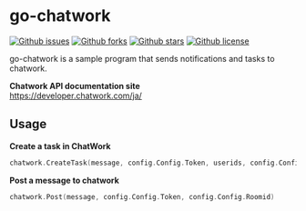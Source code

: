 # go-chatwork
[![Github issues](https://img.shields.io/github/issues/nekoharuyuki/go-chatwork)](https://github.com/nekoharuyuki/go-chatwork/issues)
[![Github forks](https://img.shields.io/github/forks/nekoharuyuki/go-chatwork)](https://github.com/nekoharuyuki/go-chatwork/network/members)
[![Github stars](https://img.shields.io/github/stars/nekoharuyuki/go-chatwork)](https://github.com/nekoharuyuki/go-chatwork/stargazers)
[![Github license](https://img.shields.io/github/license/nekoharuyuki/go-chatwork)](https://github.com/nekoharuyuki/go-chatwork/)

go-chatwork is a sample program that sends notifications and tasks to chatwork.
  
**Chatwork API documentation site**  
https://developer.chatwork.com/ja/

## Usage ##

**Create a task in ChatWork**

```go
chatwork.CreateTask(message, config.Config.Token, userids, config.Config.Roomid)
```

**Post a message to chatwork**

```go
chatwork.Post(message, config.Config.Token, config.Config.Roomid)
```
